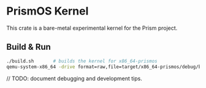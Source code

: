 # PrismOS Kernel

This crate is a bare-metal experimental kernel for the Prism project.

## Build & Run

```bash
./build.sh       # builds the kernel for x86_64-prismos
qemu-system-x86_64 -drive format=raw,file=target/x86_64-prismos/debug/bootimage-prismos-kernel.bin
```

// TODO: document debugging and development tips.
